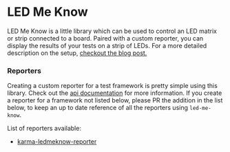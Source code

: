 # LED Me Know

LED Me Know is a little library which can be used to control an LED matrix or strip connected to a board. Paired with a custom reporter, you can display the results of your tests on a strip of LEDs. For a more detailed description on the setup, [checkout the blog post.](http://blog.johnnycopperstone.me/led-me-know)

### Reporters

Creating a custom reporter for a test framework is pretty simple using this library. Check out the [api documentation](docs/) for more information. If you create a reporter for a framework not listed below, please PR the addition in the list below, to keep an up to date reference of all the reporters using `led-me-know`.

List of reporters available:

- [karma-ledmeknow-reporter](https://github.com/johnnycopperstone/karma-ledmeknow-reporter)
